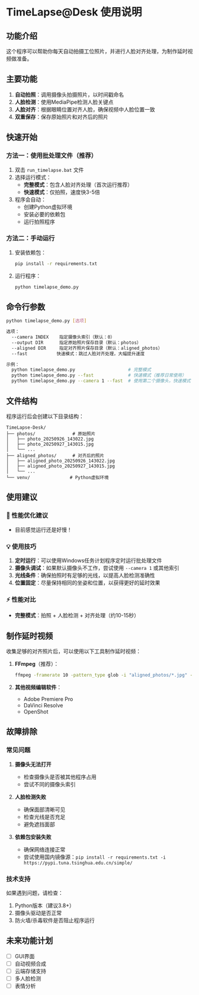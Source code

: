 # TimeLapse@Desk 使用说明

## 功能介绍

这个程序可以帮助你每天自动拍摄工位照片，并进行人脸对齐处理，为制作延时视频做准备。

## 主要功能

1. **自动拍照**：调用摄像头拍摄照片，以时间戳命名
2. **人脸检测**：使用MediaPipe检测人脸关键点
3. **人脸对齐**：根据眼睛位置对齐人脸，确保视频中人脸位置一致
4. **双重保存**：保存原始照片和对齐后的照片

## 快速开始

### 方法一：使用批处理文件（推荐）

1. 双击 `run_timelapse.bat` 文件
2. 选择运行模式：
   - **完整模式**：包含人脸对齐处理（首次运行推荐）
   - **快速模式**：仅拍照，速度快3-5倍
3. 程序会自动：
   - 创建Python虚拟环境
   - 安装必要的依赖包
   - 运行拍照程序

### 方法二：手动运行

1. 安装依赖包：
   ```bash
   pip install -r requirements.txt
   ```

2. 运行程序：
   ```bash
   python timelapse_demo.py
   ```

## 命令行参数

```bash
python timelapse_demo.py [选项]

选项：
  --camera INDEX    指定摄像头索引（默认：0）
  --output DIR      指定原始照片保存目录（默认：photos）
  --aligned DIR     指定对齐照片保存目录（默认：aligned_photos）
  --fast           快速模式：跳过人脸对齐处理，大幅提升速度

示例：
  python timelapse_demo.py                    # 完整模式
  python timelapse_demo.py --fast             # 快速模式（推荐日常使用）
  python timelapse_demo.py --camera 1 --fast  # 使用第二个摄像头，快速模式
```

## 文件结构

程序运行后会创建以下目录结构：

```
TimeLapse-Desk/
├── photos/              # 原始照片
│   ├── photo_20250926_143022.jpg
│   ├── photo_20250927_143015.jpg
│   └── ...
├── aligned_photos/      # 对齐后的照片
│   ├── aligned_photo_20250926_143022.jpg
│   ├── aligned_photo_20250927_143015.jpg
│   └── ...
└── venv/               # Python虚拟环境
```

## 使用建议

### 🚀 性能优化建议
- 目前感觉运行还是好慢！

### 💡 使用技巧

1. **定时运行**：可以使用Windows任务计划程序定时运行批处理文件
2. **摄像头调试**：如果默认摄像头不工作，尝试使用 `--camera 1` 或其他索引
3. **光线条件**：确保拍照时有足够的光线，以提高人脸检测准确性
4. **位置固定**：尽量保持相同的坐姿和位置，以获得更好的延时效果

### ⚡ 性能对比

- **完整模式**：拍照 + 人脸检测 + 对齐处理（约10-15秒）

## 制作延时视频

收集足够的对齐照片后，可以使用以下工具制作延时视频：

1. **FFmpeg**（推荐）：
   ```bash
   ffmpeg -framerate 10 -pattern_type glob -i "aligned_photos/*.jpg" -c:v libx264 -pix_fmt yuv420p timelapse.mp4
   ```

2. **其他视频编辑软件**：
   - Adobe Premiere Pro
   - DaVinci Resolve
   - OpenShot

## 故障排除

### 常见问题

1. **摄像头无法打开**
   - 检查摄像头是否被其他程序占用
   - 尝试不同的摄像头索引

2. **人脸检测失败**
   - 确保面部清晰可见
   - 检查光线是否充足
   - 避免遮挡面部

3. **依赖包安装失败**
   - 确保网络连接正常
   - 尝试使用国内镜像源：`pip install -r requirements.txt -i https://pypi.tuna.tsinghua.edu.cn/simple/`

### 技术支持

如果遇到问题，请检查：
1. Python版本（建议3.8+）
2. 摄像头驱动是否正常
3. 防火墙/杀毒软件是否阻止程序运行

## 未来功能计划

- [ ] GUI界面
- [ ] 自动视频合成
- [ ] 云端存储支持
- [ ] 多人脸检测
- [ ] 表情分析